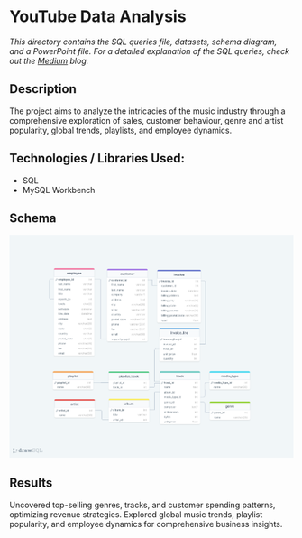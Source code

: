 # YouTube Data Analysis

_This directory contains the SQL queries file, datasets, schema diagram, and a PowerPoint file. For a detailed explanation of the SQL queries, check out the [Medium](https://medium.com/@vijay_sundaram/exploratory-data-analysis-of-music-data-in-sql-uncovering-insights-from-a-music-store-dataset-fcc57e9e25de) blog._


## Description
The project aims to analyze the intricacies of the music industry through a comprehensive exploration of sales, customer behaviour, genre and artist popularity, global trends, playlists, and employee dynamics.

## Technologies / Libraries Used:
- SQL
- MySQL Workbench

## Schema

![Schema](https://github.com/v1jaysundaram/my-portfolio/blob/main/Music%20Store%20Analysis/schema.png)

## Results
Uncovered top-selling genres, tracks, and customer spending patterns, optimizing revenue strategies. Explored global music trends, playlist popularity, and employee dynamics for comprehensive business insights.

